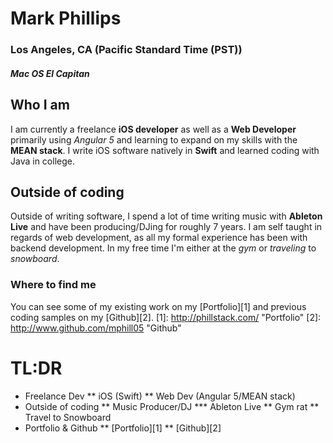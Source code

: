# Mark Phillips
### Los Angeles, CA (Pacific Standard Time (PST))
##### Mac OS El Capitan

## Who I am

I am currently a freelance **iOS developer** as well as a **Web Developer** primarily using *Angular 5* and learning to expand on my
skills with the **MEAN stack**. I write iOS software natively in **Swift** and learned coding with Java in college.

## Outside of coding

Outside of writing software, I spend a lot of time writing music with **Ableton Live** and have been producing/DJing for roughly 7 years.
I am self taught in regards of web development, as all my formal experience has been with backend development.
In my free time I'm either at the *gym* or *traveling* to *snowboard*.

### Where to find me

You can see some of my existing work on my [Portfolio][1] and previous coding samples on my [Github][2].
[1]: http://phillstack.com/ "Portfolio"
[2]: http://www.github.com/mphill05 "Github"

# TL:DR
* Freelance Dev
** iOS (Swift)
** Web Dev (Angular 5/MEAN stack)
* Outside of coding
** Music Producer/DJ
*** Ableton Live
** Gym rat
** Travel to Snowboard
* Portfolio & Github
** [Portfolio][1]
** [Github][2]
